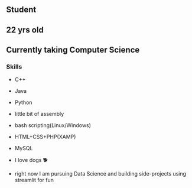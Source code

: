 ## Student
## 22 yrs old
## Currently taking Computer Science
### Skills
- C++
- Java
- Python
- little bit of assembly
- bash scripting(Linux/Windows)
- HTML+CSS+PHP(XAMP)
- MySQL

- I love dogs 🐕
- right now I am pursuing Data Science and building side-projects using streamlit for fun
<!---
jerwintuchi/jerwintuchi is a ✨ special ✨ repository because its `README.md` (this file) appears on your GitHub profile.
You can click the Preview link to take a look at your changes.
--->
